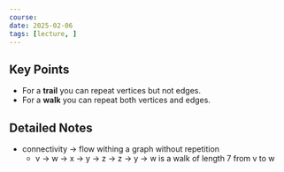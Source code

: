 ```yaml
---
course: 
date: 2025-02-06
tags: [lecture, ]
---
```

## Key Points
- For a **trail** you can repeat vertices but not edges.
- For a **walk** you can repeat both vertices and edges.

## Detailed Notes
- connectivity -> flow withing a graph without repetition 
	- v -> w -> x -> y -> z -> z -> y -> w is a walk of length 7 from v to w